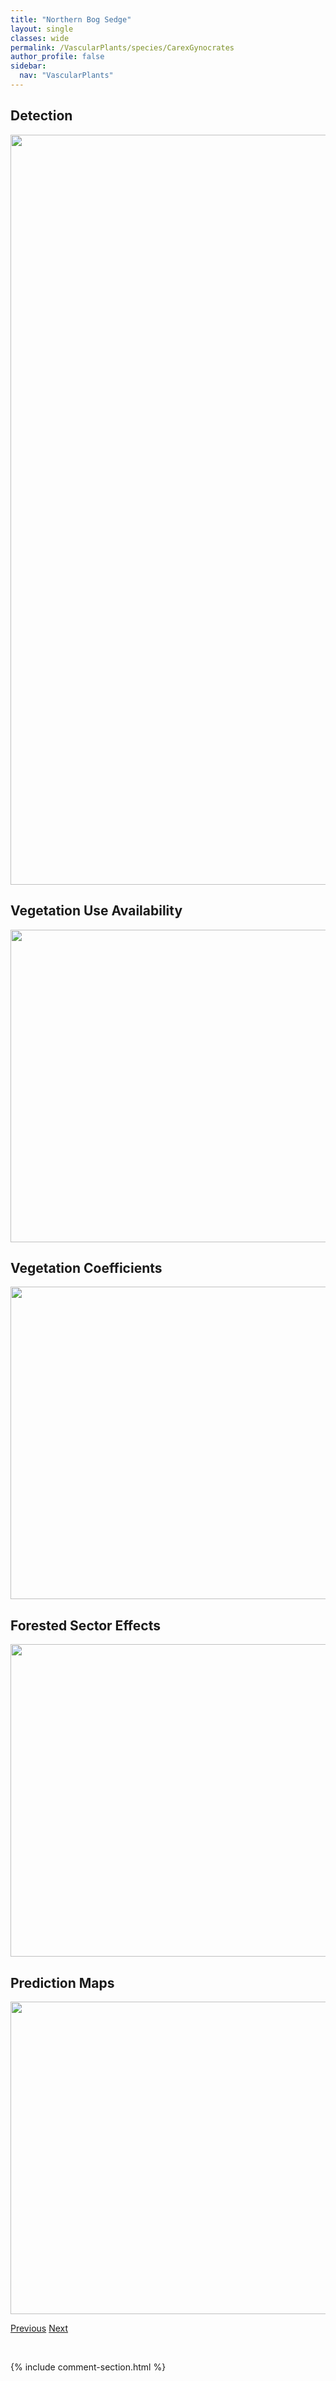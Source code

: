 ```yaml
---
title: "Northern Bog Sedge"
layout: single
classes: wide
permalink: /VascularPlants/species/CarexGynocrates
author_profile: false
sidebar:
  nav: "VascularPlants"
---
```


<h2>Detection</h2>

<a href="https://drive.google.com/uc?export=view&id=18IusDvf-Xzrz0SBZN_URKW4SC8GbA0WR">
<img src="https://drive.google.com/uc?export=view&id=18IusDvf-Xzrz0SBZN_URKW4SC8GbA0WR" height = "1200" width = "800">
</a>


<h2>Vegetation Use Availability</h2>

<a href="https://drive.google.com/uc?export=view&id=1T11mj0KR-H4v6aK4b544HfN3EBTAhrlZ">
<img src="https://drive.google.com/uc?export=view&id=1T11mj0KR-H4v6aK4b544HfN3EBTAhrlZ" height = "500" width = "1000">
</a>


<h2>Vegetation Coefficients</h2>

<a href="https://drive.google.com/uc?export=view&id=1ex5Hk1ng3orbAOvoqMXGsQ7mSE6si4uK">
<img src="https://drive.google.com/uc?export=view&id=1ex5Hk1ng3orbAOvoqMXGsQ7mSE6si4uK" height = "500" width = "1000">
</a>


<h2>Forested Sector Effects</h2>

<a href="https://drive.google.com/uc?export=view&id=1RNSZq8dl3syYFpbYkFCWp5PxDdwUb3RN">
<img src="https://drive.google.com/uc?export=view&id=1RNSZq8dl3syYFpbYkFCWp5PxDdwUb3RN" height = "500" width = "1000">
</a>


<h2>Prediction Maps</h2>

<a href="https://drive.google.com/uc?export=view&id=1BbnogTv68viYKyJntfx6lt9jQlA6Ee49">
<img src="https://drive.google.com/uc?export=view&id=1BbnogTv68viYKyJntfx6lt9jQlA6Ee49" height = "500" width = "1000">
</a>


<a href="/DevelopmentWebsite/VascularPlants/species/CarexFoenea" class="pagination--pager" title="Hay Sedge">Previous</a> <a href="/DevelopmentWebsite/VascularPlants/species/CarexHeleonastes" class="pagination--pager" title="Carex heleonastes">Next</a>

<p>&nbsp;</p>

{% include comment-section.html %}
